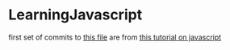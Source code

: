 # LearningJavascript

first set of commits to [this file](src/index.js) are from [this tutorial on javascript](https://www.youtube.com/watch?v=NCwa_xi0Uuc)
